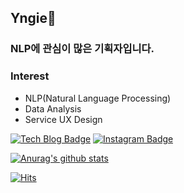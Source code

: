 ## Yngie💬 
### NLP에 관심이 많은 기획자입니다.

### Interest
- NLP(Natural Language Processing)
- Data Analysis
- Service UX Design

[![Tech Blog Badge](http://img.shields.io/badge/-Tech%20Blog-black?style=flat-square&logo=github&link=https://yngie-c.github.io/)](https://yngie-c.github.io/)
[![Instagram Badge](http://img.shields.io/badge/Instagram-e4405f?style=flat-square&logo=instagram&link=https://www.instagram.com/yngie_books/)](https://www.instagram.com/yngie_books/)

[![Anurag's github stats](https://github-readme-stats.vercel.app/api?username=Yngie-C)](https://github.com/anuraghazra/github-readme-stats)

[![Hits](https://hits.seeyoufarm.com/api/count/incr/badge.svg?url=https%3A%2F%2Fgithub.com%2FYngie-C)](https://hits.seeyoufarm.com)
